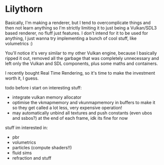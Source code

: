 # Lilythorn

Basically, I'm making a renderer, but I tend to overcomplicate things and then not learn anything so I'm strictly limiting it to just being a Vulkan/SDL3 based renderer, no fluff just features. I don't intend for it to be used for anything, I just wanna try implementing a bunch of cool stuff, like volumetrics :)

You'll notice it's very similar to my other Vulkan engine, because I basically ripped it out, removed all the garbage that was completely unnecessary and left only the Vulkan and SDL components, plus some maths and containers.

I recently bought Real Time Rendering, so it's time to make the investment worth it, I guess.

todo before i start on interesting stuff:
- integrate vulkan memory allocator
- optimise the vkmapmemory and vkunmapmemory in buffers to make it so they get called a lot less, very expensive operation!
- may automatically unbind all textures and push constants (even ubos and ssbos?) at the end of each frame, idk its fine for now

stuff im interested in:
- pbr
- volumetrics
- particles (compute shaders!!)
- fluid sims
- refraction and stuff
